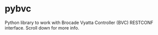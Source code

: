 # pybvc
Python library to work with Brocade Vyatta Controller (BVC) RESTCONF interface. Scroll down for more info.
